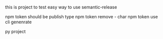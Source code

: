 this is project to test easy way to use semantic-release

npm token should be publish type
npm token remove - char
npm token use cli genenrate

py project